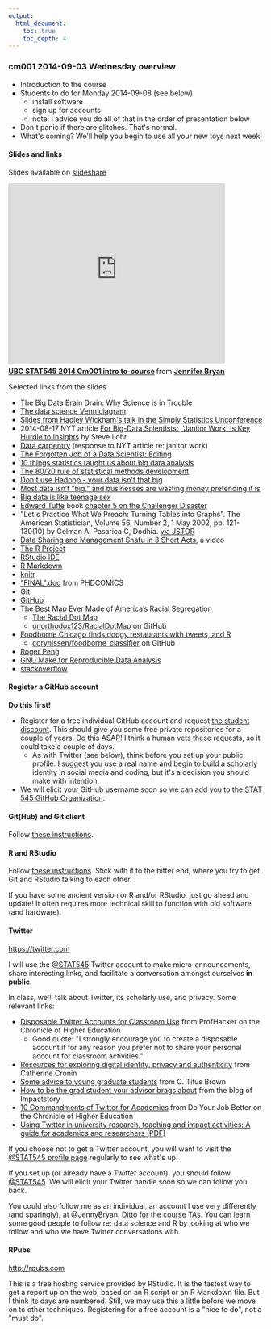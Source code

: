 ```yaml
---
output:
  html_document:
    toc: true
    toc_depth: 4
---
```


### cm001 2014-09-03 Wednesday overview

  * Introduction to the course
  * Students to do for Monday 2014-09-08 (see below)
    - install software
    - sign up for accounts
    - note: I advice you do all of that in the order of presentation below
  * Don't panic if there are glitches. That's normal.
  * What's coming? We'll help you begin to use all your new toys next week!

#### Slides and links

Slides available on [slideshare](http://www.slideshare.net/jenniferbryan5811/ubc-stat545-2014-cm001-intro-tocourse)

<iframe src="http://www.slideshare.net/slideshow/embed_code/38663458" width="427" height="356" frameborder="0" marginwidth="0" marginheight="0" scrolling="no" style="border:1px solid #CCC; border-width:1px; margin-bottom:5px; max-width: 100%;" allowfullscreen> </iframe> <div style="margin-bottom:5px"> <strong> <a href="https://www.slideshare.net/jenniferbryan5811/ubc-stat545-2014-cm001-intro-tocourse" title="UBC STAT545 2014 Cm001 intro to-course" target="_blank">UBC STAT545 2014 Cm001 intro to-course</a> </strong> from <strong><a href="http://www.slideshare.net/jenniferbryan5811" target="_blank">Jennifer Bryan</a></strong> </div>

Selected links from the slides

  * [The Big Data Brain Drain: Why Science is in Trouble](http://jakevdp.github.io/blog/2013/10/26/big-data-brain-drain/)
  * [The data science Venn diagram](http://drewconway.com/zia/2013/3/26/the-data-science-venn-diagram)
  * [Slides from Hadley Wickham's talk in the Simply Statistics Unconference](http://t.co/D931Og8mq3)
  * 2014-08-17 NYT article [For Big-Data Scientists:, 'Janitor Work' Is Key Hurdle to Insights](http://www.nytimes.com/2014/08/18/technology/for-big-data-scientists-hurdle-to-insights-is-janitor-work.html?partner=rss&emc=rss&smid=tw-nytimesscience&_r=0) by Steve Lohr
  * [Data carpentry](http://mimno.infosci.cornell.edu/b/articles/carpentry/) (response to NYT article re: janitor work)
  * [The Forgotten Job of a Data Scientist: Editing](http://www.john-foreman.com/blog/the-forgotten-job-of-a-data-scientist-editing)
  * [10 things statistics taught us about big data analysis](http://simplystatistics.org/2014/05/22/10-things-statistics-taught-us-about-big-data-analysis/)
  * [The 80/20 rule of statistical methods development](http://simplystatistics.org/2014/03/20/the-8020-rule-of-statistical-methods-development/)
  * [Don't use Hadoop - your data isn't that big](http://www.chrisstucchio.com/blog/2013/hadoop_hatred.html)
  * [Most data isn’t "big," and businesses are wasting money pretending it is](http://qz.com/81661/most-data-isnt-big-and-businesses-are-wasting-money-pretending-it-is/)
  * [Big data is like teenage sex](https://www.facebook.com/dan.ariely/posts/904383595868)
  * [Edward Tufte](http://www.edwardtufte.com) book [chapter 5 on the Challenger Disaster](http://www.edwardtufte.com/tufte/books_textb)
  * "Let's Practice What We Preach: Turning Tables into Graphs". The American Statistician, Volume 56, Number 2, 1 May 2002, pp. 121-130(10) by Gelman A, Pasarica C, Dodhia. [via JSTOR](http://www.jstor.org/stable/3087382)
  * [Data Sharing and Management Snafu in 3 Short Acts](https://www.youtube.com/watch?v=N2zK3sAtr-4&feature=youtu.be), a video
  * [The R Project](http://www.r-project.org)
  * [RStudio IDE](http://www.rstudio.com/products/rstudio/)
  * [R Markdown](http://rmarkdown.rstudio.com)
  * [knitr](http://yihui.name/knitr/)
  * ["FINAL".doc](http://www.phdcomics.com/comics/archive.php?comicid=1531) from PHDCOMICS
  * [Git](http://git-scm.com)
  * [GitHub](https://github.com)
  * [The Best Map Ever Made of America’s Racial Segregation](http://www.wired.com/design/2013/08/how-segregated-is-your-city-this-eye-opening-map-shows-you/?viewall=true)
    - [The Racial Dot Map](http://www.coopercenter.org/demographics/Racial-Dot-Map)
    - [unorthodox123/RacialDotMap](https://github.com/unorthodox123/RacialDotMap) on GitHub
  * [Foodborne Chicago finds dodgy restaurants with tweets, and R](http://blog.revolutionanalytics.com/2013/08/foodborne-chicago.html)
    - [corynissen/foodborne_classifier](https://github.com/corynissen/foodborne_classifier) on GitHub
  * [Roger Peng](http://www.biostat.jhsph.edu/~rpeng/)
  * [GNU Make for Reproducible Data Analysis](http://zmjones.com/make/)
  * [stackoverflow](http://stackoverflow.com)

#### Register a GitHub account

__Do this first!__

  * Register for a free individual GitHub account and request [the student discount](https://education.github.com). This should give you some free private repositories for a couple of years. Do this ASAP! I think a human vets these requests, so it could take a couple of days.
    - As with Twitter (see below), think before you set up your public profile. I suggest you use a real name and begin to build a scholarly identity in social media and coding, but it's a decision you should make with intention.
  * We will elicit your GitHub username soon so we can add you to the [STAT 545 GitHub Organization](https://github.com/STAT545-UBC/).

#### Git(Hub) and Git client

Follow [these instructions](block001_git-install.html).

#### R and RStudio

Follow [these instructions](block000_r-rstudio-install.html). Stick with it to the bitter end, where you try to get Git and RStudio talking to each other.

If you have some ancient version or R and/or RStudio, just go ahead and update! It often requires more technical skill to function with old software (and hardware).

#### Twitter

<https://twitter.com>  

I will use the [\@STAT545](https://twitter.com/STAT545) Twitter account to make micro-announcements, share interesting links, and facilitate a conversation amongst ourselves __in public__.

In class, we'll talk about Twitter, its scholarly use, and privacy. Some relevant links:

  * [Disposable Twitter Accounts for Classroom Use](http://chronicle.com/blogs/profhacker/disposable-twitter-accounts-for-classroom-use/40145) from ProfHacker on the Chronicle of Higher Education
    -  Good quote: "I strongly encourage you to create a disposable account if for any reason you prefer not to share your personal account for classroom activities."
  * [Resources for exploring digital identity, privacy and authenticity](http://catherinecronin.wordpress.com/2012/02/29/525/) from Catherine Cronin
  * [Some advice to young graduate students](http://ivory.idyll.org/blog/advice-to-graduate-students.html) from C. Titus Brown
  * [How to be the grad student your advisor brags about](http://blog.impactstory.org/how-to-be-the-grad-student-your-advisor-brags-about/) from the blog of Impactstory
  * [10 Commandments of Twitter for Academics](http://chronicle.com/article/10-Commandments-of-Twitter-for/131813/) from Do Your Job Better on the Chronicle of Higher Education
  * [Using Twitter in university research, teaching and
impact activities: A guide for academics and researchers (PDF)](http://blogs.lse.ac.uk/impactofsocialsciences/files/2011/11/Published-Twitter_Guide_Sept_2011.pdf)

If you choose not to get a Twitter account, you will want to visit the [\@STAT545 profile page](https://twitter.com/STAT545) regularly to see what's up.

If you set up (or already have a Twitter account), you should follow [\@STAT545](https://twitter.com/STAT545). We will elicit your Twitter handle soon so we can follow you back.

You could also follow me as an individual, an account I use very differently (and sparingly), at [\@JennyBryan](https://twitter.com/JennyBryan). Ditto for the course TAs. You can learn some good people to follow re: data science and R by looking at who we follow and who we have Twitter conversations with.

#### RPubs

<http://rpubs.com>

This is a free hosting service provided by RStudio. It is the fastest way to get a report up on the web, based on an R script or an R Markdown file. But I think its days are numbered. Still, we may use this a little before we move on to other techniques. Registering for a free account is a "nice to do", not a "must do".
